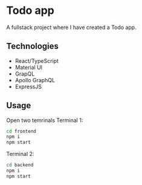 # Todo app

A fullstack project where I have created a Todo app. 

## Technologies
- React/TypeScript
- Material UI
- GrapQL
- Apollo GraphQL
- ExpressJS

## Usage
Open two temrinals
Terminal 1:
~~~bash
cd frontend
npm i
npm start
~~~

Terminal 2:
~~~bash
cd backend
npm i
npm start
~~~